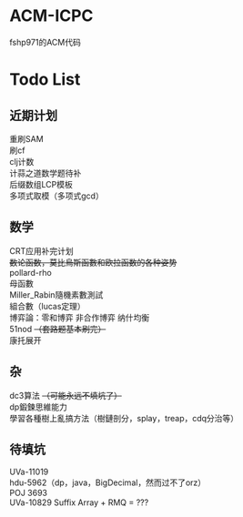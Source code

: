 # ACM-ICPC
fshp971的ACM代码<br>

# Todo List

## 近期计划
重刷SAM<br>
刷cf<br>
clj计数<br>
计蒜之道数学题待补<br>
后缀数组LCP模板<br>
多项式取模（多项式gcd）<br>

## 数学
CRT应用补完计划<br>
~~数论函数，莫比烏斯函數和欧拉函数的各种姿势~~<br>
pollard-rho<br>
母函數<br>
Miller_Rabin隨機素數測試<br>
組合數（lucas定理）<br>
博弈論：零和博弈 非合作博弈 纳什均衡<br>
51nod ~~（套路题基本刷完）~~<br>
康托展开<br>

## 杂
dc3算法 ~~（可能永远不填坑了）~~<br>
dp鍛鍊思維能力<br>
學習各種樹上亂搞方法（樹鏈剖分，splay，treap，cdq分治等）<br>

## 待填坑
UVa-11019<br>
hdu-5962（dp，java，BigDecimal，然而过不了orz）<br>
POJ 3693<br>
UVa-10829 Suffix Array + RMQ = ???<br>
